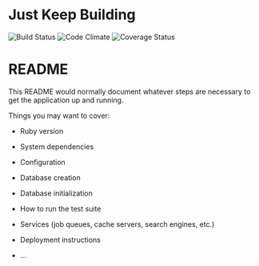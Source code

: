 # Just Keep Building
![Build Status](https://codeship.com/projects/79c95730-76cc-0134-c96d-666ff52f2d3e/status?branch=master)
![Code Climate](https://codeclimate.com/github/Cyril-Jay/just_keep_building.png)
![Coverage Status](https://coveralls.io/repos/Cyril-Jay/just_keep_building/badge.png)

# README

This README would normally document whatever steps are necessary to get the
application up and running.

Things you may want to cover:

* Ruby version

* System dependencies

* Configuration

* Database creation

* Database initialization

* How to run the test suite

* Services (job queues, cache servers, search engines, etc.)

* Deployment instructions

* ...

